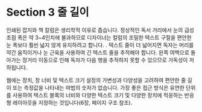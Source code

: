 # Section 3 줄 길이

인쇄된 잡지와 책 칼럼은 생리학적 이유로 좁습니다. 정상적인 독서 거리에서 눈의 급성 초점 폭은 약 3~4인치에 불과하므로 디자이너는 칼럼의 조밀한 텍스트 구절을 편안한 눈 폭보다 훨씬 넓지 않게 유지하려고 합니다. . 텍스트 줄이 더 넓어지면 독자는 머리를 약간 움직이거나 눈 근육을 사용하여 긴 텍스트 줄을 추적해야 합니다. 왼쪽 여백으로 돌아가는 장거리 이동으로 인해 독자가 다음 행을 추적하지 못할 수 있으므로 가독성이 저하됩니다.

웹에는 장치, 창 너비 및 텍스트 크기 설정의 가변성과 다양성을 고려하여 편안한 줄 길이 또는 측정값을 나타내는 마법의 숫자가 없습니다. 가장 좋은 접근 방식은 유연한 단위를 사용하여 텍스트 블록의 너비와 다양한 텍스트 크기 및 다양한 장치에 적응하는 반응형 레이아웃을 지정하는 것입니다(6장, 페이지 구조 참조).
